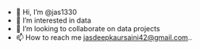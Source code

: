 - 👋 Hi, I’m @jas1330
- 👀 I’m interested in data
- 💞️ I’m looking to collaborate on data projects
- 📫 How to reach me jasdeepkaursaini42@gmail.com..

<!---
jas1330/jas1330 is a ✨ special ✨ repository because its `README.md` (this file) appears on your GitHub profile.
You can click the Preview link to take a look at your changes.
--->
